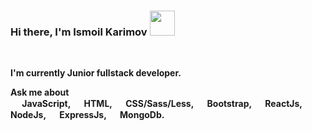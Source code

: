 ### Hi there, I'm Ismoil Karimov <img src="https://i.pinimg.com/originals/30/16/9e/30169e4a670daf12443df7d2dd140176.gif" width="40px">
<br /> 

<strong>I'm currently Junior fullstack developer.</strong>

<strong>  Ask me about  
  <img src="https://avatars.mds.yandex.net/i?id=db0607fc2e5f4c53dce85879e2e5b56b-4901917-images-thumbs&n=13" width="15"> JavaScript, 
  <img src="https://avatars.mds.yandex.net/i?id=754207a18e63f5075e89792d6b381aa1-7065990-images-thumbs&n=13" width="15"> HTML, 
  <img src="https://bootstrap-4.ru/docs/3.4/assets/img/sass-less.png" width="15"> CSS/Sass/Less, 
  <img src="https://www.drupal.org/files/project-images/bootstrap-stack.png" width="15"> Bootstrap, 
  <img src="https://avatars.mds.yandex.net/i?id=9cddc22ac45271fe3f33d9e0e91da86b-4569097-images-thumbs&n=13" width="15"> ReactJs, 
  <img src="https://www.pngkit.com/png/detail/470-4704009_nodejs-rust-logo-node-js.png" width="15"> NodeJs, 
  <img src="https://wsofter.ru/wp-content/uploads/2017/12/node-express-768x768.png" width="15"> ExpressJs, 
  <img src="https://avatars.mds.yandex.net/i?id=d412bad309eb32e28ae33cd75269f8fc-3989655-images-thumbs&n=13" width="15"> MongoDb. </strong>



<!--
**IsmoilKarimov/IsmoilKarimov** is a ✨ _special_ ✨ repository because its `README.md` (this file) appears on your GitHub profile.

Here are some ideas to get you started:

- 🔭 I’m currently working on ...
- 🌱 I’m currently learning ...
- 👯 I’m looking to collaborate on ...
- 🤔 I’m looking for help with ...
- 💬 Ask me about ...
- 📫 How to reach me: ...
- 😄 Pronouns: ...
- ⚡ Fun fact: ...
-->
